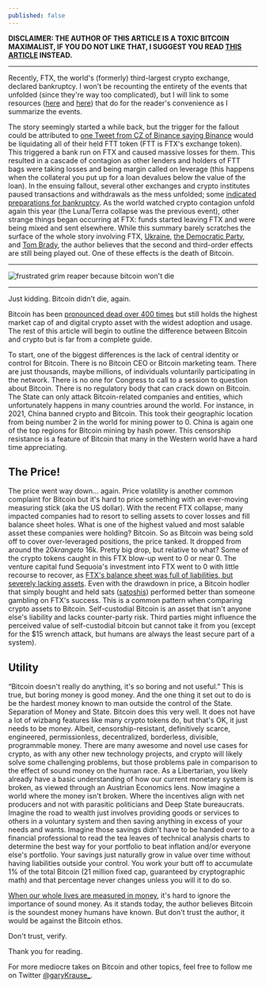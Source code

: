 ```yaml
---
published: false
---
```

**DISCLAIMER: THE AUTHOR OF THIS ARTICLE IS A TOXIC BITCOIN MAXIMALIST, IF YOU DO NOT LIKE THAT, I SUGGEST YOU READ [THIS ARTICLE](https://dergigi.com/2022/11/19/dear-crypto-fiat-bros/) INSTEAD.**

---

Recently, FTX, the world's (formerly) third-largest crypto exchange, declared bankruptcy. I won't be recounting the entirety of the events that unfolded (since they're way too complicated), but I will link to some resources ([here](https://twitter.com/mrjasonchoi/status/1592502785873825794?s=20&t=uBuLE2X2ZQb5ZpMLqK3rcg) and [here](https://threadreaderapp.com/thread/1592502785873825794.html)) that do for the reader's convenience as I summarize the events. 

The story seemingly started a while back, but the trigger for the fallout could be attributed to [one Tweet from CZ of Binance saying Binance](https://twitter.com/cz_binance/status/1589283421704290306?s=20&t=OufDRTjzi2A4_LH3WkdQsQ) would be liquidating all of their held FTT token (FTT is FTX's exchange token). This triggered a bank run on FTX and caused massive losses for them. This resulted in a cascade of contagion as other lenders and holders of FTT bags were taking losses and being margin called on leverage (this happens when the collateral you put up for a loan devalues below the value of the loan). In the ensuing fallout, several other exchanges and crypto institutes paused transactions and withdrawals as the mess unfolded; some [indicated preparations for bankruptcy](https://www.wsj.com/articles/blockfi-prepares-for-potential-bankruptcy-as-crypto-contagion-spreads-11668534824). As the world watched crypto contagion unfold again this year (the Luna/Terra collapse was the previous event), other strange things began occurring at FTX: funds started leaving FTX and were being mixed and sent elsewhere. While this summary barely scratches the surface of the whole story involving FTX, [Ukraine](https://unusualwhales.com/news/ukraine-government-partnered-with-ftx-for-crypto-to-fiat-donations), [the Democratic Party](https://www.opensecrets.org/elections-overview/biggest-donors), and [Tom Brady](https://www.reuters.com/legal/ftx-founder-bankman-fried-sued-us-court-over-yield-bearing-crypto-accounts-2022-11-16/), the author believes that the second and third-order effects are still being played out. One of these effects is the death of Bitcoin.

---

![frustrated grim reaper because bitcoin won't die]({{site.baseurl}}/_posts/frustratedGrimReaper.png)

---

Just kidding. Bitcoin didn't die, again.

Bitcoin has been [pronounced dead over 400 times](https://99bitcoins.com/bitcoin-obituaries/) but still holds the highest market cap of and digital crypto asset with the widest adoption and usage. The rest of this article will begin to outline the difference between Bitcoin and crypto but is far from a complete guide.

To start, one of the biggest differences is the lack of central identity or control for Bitcoin. There is no Bitcoin CEO or Bitcoin marketing team. There are just thousands, maybe millions, of individuals voluntarily participating in the network. There is no one for Congress to call to a session to question about Bitcoin. There is no regulatory body that can crack down on Bitcoin. The State can only attack Bitcoin-related companies and entities, which unfortunately happens in many countries around the world. For instance, in 2021, China banned crypto and Bitcoin. This took their geographic location from being number 2 in the world for mining power to 0. China is again one of the top regions for Bitcoin mining by hash power. This censorship resistance is a feature of Bitcoin that many in the Western world have a hard time appreciating.

## The Price!
The price went way down... again. Price volatility is another common complaint for Bitcoin but it's hard to price something with an ever-moving measuring stick (aka the US dollar). With the recent FTX collapse, many impacted companies had to resort to selling assets to cover losses and fill balance sheet holes. What is one of the highest valued and most salable asset these companies were holding? Bitcoin. So as Bitcoin was being sold off to cover over-leveraged positions, the price tanked. It dropped from around the $20k range to ~$16k. Pretty big drop, but relative to what? Some of the crypto tokens caught in this FTX blow-up went to 0 or near 0. The venture capital fund Sequoia's investment into FTX went to 0 with little recourse to recover, as [FTX's balance sheet was full of liabilities, but severely lacking assets](https://www.visualcapitalist.com/ftx-leaked-balance-sheet-visualized/). Even with the drawdown in price, a Bitcoin hodler that simply bought and held sats ([satoshis](https://www.coindesk.com/learn/what-is-a-satoshi-understanding-the-smallest-unit-of-bitcoin/)) performed better than someone gambling on FTX's success. This is a common pattern when comparing crypto assets to Bitcoin. Self-custodial Bitcoin is an asset that isn't anyone else's liability and lacks counter-party risk. Third parties might influence the perceived value of self-custodial bitcoin but cannot take it from you (except for the $15 wrench attack, but humans are always the least secure part of a system).

## Utility
“Bitcoin doesn't really do anything, it's so boring and not useful.” This is true, but boring money is good money. And the one thing it set out to do is be the hardest money known to man outside the control of the State. Separation of Money and State. Bitcoin does this very well. It does not have a lot of wizbang features like many crypto tokens do, but that's OK, it just needs to be money. Albeit, censorship-resistant, definitively scarce, engineered, permissionless, decentralized, borderless, divisible, programmable money. There are many awesome and novel use cases for crypto, as with any other new technology projects, and crypto will likely solve some challenging problems, but those problems pale in comparison to the effect of sound money on the human race. As a Libertarian, you likely already have a basic understanding of how our current monetary system is broken, as viewed through an Austrian Economics lens. Now imagine a world where the money isn't broken. Where the incentives align with net producers and not with parasitic politicians and Deep State bureaucrats. Imagine the road to wealth just involves providing goods or services to others in a voluntary system and then saving anything in excess of your needs and wants. Imagine those savings didn't have to be handed over to a financial professional to read the tea leaves of technical analysis charts to determine the best way for your portfolio to beat inflation and/or everyone else's portfolio. Your savings just naturally grow in value over time without having liabilities outside your control. You work your butt off to accumulate 1% of the total Bitcoin (21 million fixed cap, guaranteed by cryptographic math) and that percentage never changes unless you will it to do so.

[When our whole lives are measured in money](https://youtu.be/hEyAAgxc9_Y?t=3301), it's hard to ignore the importance of sound money. As it stands today, the author believes Bitcoin is the soundest money humans have known. But don't trust the author, it would be against the Bitcoin ethos. 

Don't trust, verify.

Thank you for reading.

For more mediocre takes on Bitcoin and other topics, feel free to follow me on Twitter [@garyKrause_](https://twitter.com/garyKrause_).
